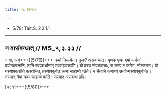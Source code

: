 ```yaml
---
title: २६ टिप्पण्यः

---
```

- 5/78: Tait.S. 2.2.1.1

____________________________________________


## न वासंबन्धात् // MS_५,३.३३ //

न वा, अयं+++({5/79})+++ क्रमो नियम्येत। कुतः? असंबन्धात्। पृथक् पृथग् एषां कर्मणां प्रयोगवचनानि, तानि स्वपदार्थानाम् उपसंहारकाणि। यो यस्य नोपकारकः, स तस्य न क्रमेण, नोत्क्रमण। यो यस्योपकरोति कस्यचित्, तस्योपकुर्वतः क्रमः साहाय्ये वर्तते। न चैतानि कर्माण्य् अन्योन्यस्योपकुर्वन्ति। तस्मान् नैषां क्रमः साहाय्ये वर्तते। तस्माद् असंबन्ध इति।

[५८१]+++({5/80})+++
